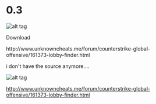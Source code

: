 <h1>0.3</h1>

![alt tag](http://i.imgur.com/KzcMJf4.png)

<p>Download</p>
http://www.unknowncheats.me/forum/counterstrike-global-offensive/161373-lobby-finder.html

i don't have the source anymore....

![alt tag](http://s14.postimg.org/5d8ya0j4h/lobby_finder.png)

http://www.unknowncheats.me/forum/counterstrike-global-offensive/161373-lobby-finder.html

